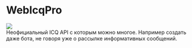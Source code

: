 # WebIcqPro
![](https://img.shields.io/badge/webicqpro-1.4.8b-green.svg)  
Неофициальный ICQ API с которым можно многое. Например создать даже бота, не говоря уже о рассылке информативных сообщений.
